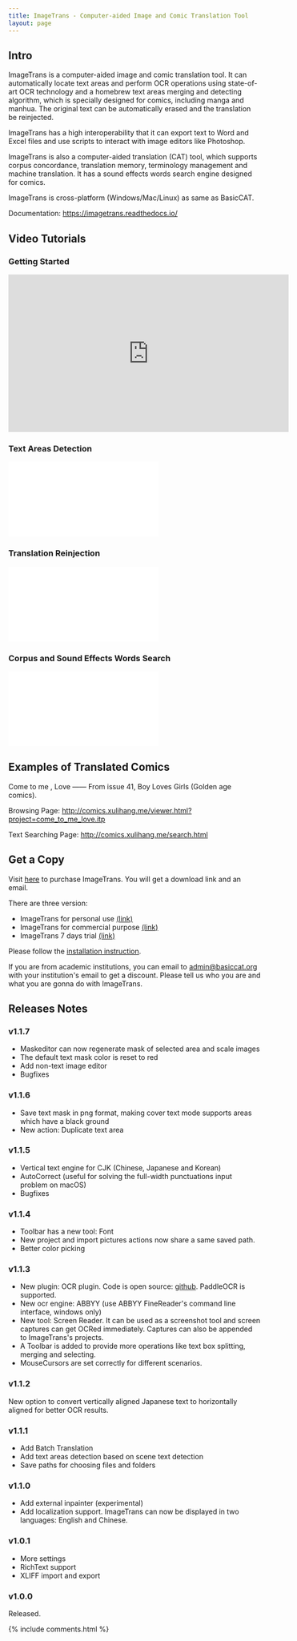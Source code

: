 ```yaml
---
title: ImageTrans - Computer-aided Image and Comic Translation Tool
layout: page
---
```


## Intro

ImageTrans is a computer-aided image and comic translation tool. It can automatically locate text areas and perform OCR operations using state-of-art OCR technology and a homebrew text areas merging and detecting algorithm, which is specially designed for comics, including manga and manhua. The original text can be automatically erased and the translation be reinjected.

ImageTrans has a high interoperability that it can export text to Word and Excel files and use scripts to interact with image editors like Photoshop.

ImageTrans is also a computer-aided translation (CAT) tool, which supports corpus concordance, translation memory, terminology management and machine translation. It has a sound effects words search engine designed for comics.

ImageTrans is cross-platform (Windows/Mac/Linux) as same as BasicCAT.

Documentation: <https://imagetrans.readthedocs.io/>

## Video Tutorials

### Getting Started

<iframe width="560" height="315" src="https://www.youtube.com/embed/DQarSxT9OPI" frameborder="0" allow="accelerometer; autoplay; encrypted-media; gyroscope; picture-in-picture" allowfullscreen></iframe>

### Text Areas Detection

<iframe src="//player.bilibili.com/player.html?aid=89974961&cid=153667812&page=1" scrolling="no" border="0" frameborder="no" framespacing="0" allowfullscreen="true"> </iframe>	

### Translation Reinjection

<iframe src="//player.bilibili.com/player.html?aid=89974961&cid=153668149&page=2" scrolling="no" border="0" frameborder="no" framespacing="0" allowfullscreen="true"> </iframe>
	
### Corpus and Sound Effects Words Search

<iframe src="//player.bilibili.com/player.html?aid=90795736&cid=155049012&page=1" scrolling="no" border="0" frameborder="no" framespacing="0" allowfullscreen="true"> </iframe>	
	
## Examples of Translated Comics

Come to me , Love —— From issue 41, Boy Loves Girls (Golden age comics).

Browsing Page: <http://comics.xulihang.me/viewer.html?project=come_to_me_love.itp>

Text Searching Page: <http://comics.xulihang.me/search.html>	

## Get a Copy	

Visit [here](https://basiccat.onfastspring.com/) to purchase ImageTrans. You will get a download link and an email.

There are three version:

* ImageTrans for personal use [(link)](https://basiccat.onfastspring.com/imagetrans)
* ImageTrans for commercial purpose [(link)](https://basiccat.onfastspring.com/imagetrans-commercial-purpose)
* ImageTrans 7 days trial [(link)](https://basiccat.onfastspring.com/imagetrans-trial)

Please follow the [installation instruction](https://imagetrans.readthedocs.io/en/latest/gettingstarted.html#id2).

If you are from academic institutions, you can email to [admin@basiccat.org](mailto:admin@basiccat.org) with your institution's email to get a discount. Please tell us who you are and what you are gonna do with ImageTrans.

## Releases Notes

### v1.1.7

* Maskeditor can now regenerate mask of selected area and scale images
* The default text mask color is reset to red
* Add non-text image editor
* Bugfixes

### v1.1.6

* Save text mask in png format, making cover text mode supports areas which have a black ground
* New action: Duplicate text area

### v1.1.5

* Vertical text engine for CJK (Chinese, Japanese and Korean)
* AutoCorrect (useful for solving the full-width punctuations input problem on macOS)
* Bugfixes

### v1.1.4

* Toolbar has a new tool: Font
* New project and import pictures actions now share a same saved path.
* Better color picking


### v1.1.3

* New plugin: OCR plugin. Code is open source: [github](https://github.com/xulihang/ImageTrans_plugins). PaddleOCR is supported.
* New ocr engine: ABBYY (use ABBYY FineReader's command line interface, windows only)
* New tool: Screen Reader. It can be used as a screenshot tool and screen captures can get OCRed immediately. Captures can also be appended to ImageTrans's projects.
* A Toolbar is added to provide more operations like text box splitting, merging and selecting.
* MouseCursors are set correctly for different scenarios.

### v1.1.2

New option to convert vertically aligned Japanese text to horizontally aligned for better OCR results.

### v1.1.1

* Add Batch Translation
* Add text areas detection based on scene text detection
* Save paths for choosing files and folders

### v1.1.0

* Add external inpainter (experimental)
* Add localization support. ImageTrans can now be displayed in two languages: English and Chinese.

### v1.0.1

* More settings
* RichText support
* XLIFF import and export

### v1.0.0

Released.


{% include comments.html %}